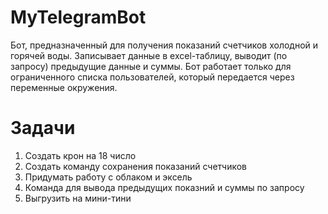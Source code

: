 # MyTelegramBot

Бот, предназначенный для получения показаний счетчиков холодной и горячей воды. Записывает данные в excel-таблицу, выводит (по запросу) предыдущие данные и суммы. Бот работает только для ограниченного списка пользователей, который передается через переменные окружения.

# Задачи

1. Создать крон на 18 число
2. Создать команду сохранения показаний счетчиков
3. Придумать работу с облаком и эксель
4. Команда для вывода предыдущих показний и суммы по запросу
5. Выгрузить на мини-тини